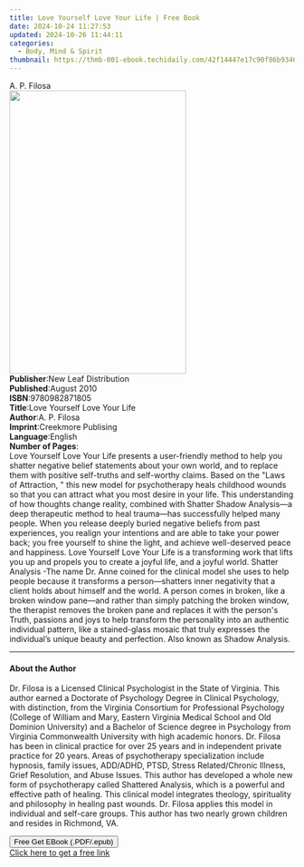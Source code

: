 ```yaml
---
title: Love Yourself Love Your Life | Free Book
date: 2024-10-24 11:27:53
updated: 2024-10-26 11:44:11
categories:
  - Body, Mind & Spirit
thumbnail: https://thmb-001-ebook.techidaily.com/42f14447e17c90f86b9346f1fb3669bb84fb75aa0dd7b91735e1400077bfa54a.jpg
---
```

<main id="book-container">
  <div class="flex flex-col">
    <div class="book-brief flex-1 py-6 px-4 sm:p-6 md:py-10 md:px-8">
      <!-- brief-->
      <div class="book-brief-main">A. P. Filosa</div>
    </div>
    <div
      class="book-meta-info flex-1 grid gap-4 col-start-1 col-end-3 row-start-1 sm:mb-6 sm:grid-cols-4 lg:gap-6 lg:col-start-2 lg:row-end-6 lg:row-span-6 lg:mb-0"
    >
      <div
        class="book-meta-info-left place-content-center mt-4 p-4 text-sm leading-6 col-start-2 col-span-2 dark:text-slate-400"
      >
        <img
          class="w-full h-500 object-cover rounded-lg sm:h-255 sm:col-span-2 lg:col-span-full"
          src="https://img-001-ebook.techidaily.com/9e230403c2099cbcc48450b434d4b3d36aab430173456a874577b3a8ae4debe1.jpg"
          alt=""
          width="312"
          height="500"
        />
      </div>
      <div
        class="book-meta-info-right mt-2 col-start-1 row-start-2 col-span-3 self-center"
      >
        <!-- meta data  -->
        <div class="flex flex-col px-4 md:px-8">
          <div class="flex-1">
            <strong>Publisher</strong>:<span class="px-2"
              >New Leaf Distribution</span
            >
          </div>
          <div class="flex-1">
            <strong>Published</strong>:<span class="px-2">August 2010</span>
          </div>
          <div class="flex-1">
            <strong>ISBN</strong>:<span class="px-2">9780982871805</span>
          </div>
          <div class="flex-1">
            <strong>Title</strong>:<span class="px-2"
              >Love Yourself Love Your Life</span
            >
          </div>
          <div class="flex-1">
            <strong>Author</strong>:<span class="px-2">A. P. Filosa</span>
          </div>
          <div class="flex-1">
            <strong>Imprint</strong>:<span class="px-2"
              >Creekmore Publising</span
            >
          </div>
          <div class="flex-1">
            <strong>Language</strong>:<span class="px-2">English</span>
          </div>
          <div class="flex-1">
            <strong>Number of Pages</strong>:<span class="px-2"></span>
          </div>
        </div>
      </div>
    </div>
    <div class="book-description flex-1 py-6 px-4 sm:p-6 md:py-10 md:px-8">
      <div class="book-description-main">
        <div accordion-content="" id="description">
          Love Yourself Love Your Life presents a user-friendly method to help
          you shatter negative belief statements about your own world, and to
          replace them with positive self-truths and self-worthy claims. Based
          on the "Laws of Attraction, " this new model for psychotherapy heals
          childhood wounds so that you can attract what you most desire in your
          life. This understanding of how thoughts change reality, combined with
          Shatter Shadow Analysis—a deep therapeutic method to heal trauma—has
          successfully helped many people. When you release deeply buried
          negative beliefs from past experiences, you realign your intentions
          and are able to take your power back; you free yourself to shine the
          light, and achieve well-deserved peace and happiness. Love Yourself
          Love Your Life is a transforming work that lifts you up and propels
          you to create a joyful life, and a joyful world. Shatter Analysis -The
          name Dr. Anne coined for the clinical model she uses to help people
          because it transforms a person—shatters inner negativity that a client
          holds about himself and the world. A person comes in broken, like a
          broken window pane—and rather than simply patching the broken window,
          the therapist removes the broken pane and replaces it with the
          person's Truth, passions and joys to help transform the personality
          into an authentic individual pattern, like a stained-glass mosaic that
          truly expresses the individual’s unique beauty and perfection. Also
          known as Shadow Analysis.
        </div>
        <div class="accordion-fader"></div>
      </div>
    </div>
    <div class="book-excerpts flex-1 py-6 px-4 sm:p-6 md:py-10 md:px-8">
      <!-- excerpts-->
      <div class="book-excerpts-main">
        <hr />
        <h4 class="placeholder placeholder-heading">
          <span>About the Author</span>
        </h4>
        <p>
          Dr. Filosa is a Licensed Clinical Psychologist in the State of
          Virginia. This author earned a Doctorate of Psychology Degree in
          Clinical Psychology, with distinction, from the Virginia Consortium
          for Professional Psychology (College of William and Mary, Eastern
          Virginia Medical School and Old Dominion University) and a Bachelor of
          Science degree in Psychology from Virginia Commonwealth University
          with high academic honors. Dr. Filosa has been in clinical practice
          for over 25 years and in independent private practice for 20 years.
          Areas of psychotherapy specialization include hypnosis, family issues,
          ADD/ADHD, PTSD, Stress Related/Chronic Illness, Grief Resolution, and
          Abuse Issues. This author has developed a whole new form of
          psychotherapy called Shattered Analysis, which is a powerful and
          effective path of healing. This clinical model integrates theology,
          spirituality and philosophy in healing past wounds. Dr. Filosa applies
          this model in individual and self-care groups. This author has two
          nearly grown children and resides in Richmond, VA.
        </p>
      </div>
    </div>
    <div
      class="book-about-author flex-1 py-6 px-4 sm:p-6 md:py-10 md:px-8"
    ></div>
    <div class="book-free-get flex-1 py-6 px-4 sm:p-6 md:py-10 md:px-8">
      <button
        id="btn-free-get"
        class="bg-blue-500 hover:bg-blue-700 text-white font-bold py-2 px-4 rounded"
      >
        Free Get EBook (.PDF/.epub)
      </button>
      <div id="countdown-display" class="px-2 text-lg mt-2"></div>
      <a
        id="free-link"
        class="hidden bg-blue-500 hover:bg-blue-700 text-white font-bold py-2 px-4 rounded"
        href="https://www.ebooks.com/en-us/book/209559426/love-yourself-love-your-life/a-p-filosa/"
        target="_blank"
        >Click here to get a free link</a
      >
    </div>
    <script>
      let countdownTime = 0;
      let countdownInterval = null;
      document
        .getElementById('btn-free-get')
        .addEventListener('click', startCountdown);
      function startCountdown() {
        countdownTime = new Date().getTime() + 60000 * 3;
        countdownInterval = setInterval(updateCountdown, 1000);
        document.getElementById('btn-free-get').disabled = true;
        document
          .getElementById('btn-free-get')
          .classList.add('bg-gray-500', 'cursor-not-allowed');
      }
      function updateCountdown() {
        let currentTime = new Date().getTime();
        let timeLeft = countdownTime - currentTime;
        let secondsLeft = Math.floor(timeLeft / 1000);
        document.getElementById('countdown-display').innerHTML =
          `Remaining time: ${secondsLeft} seconds.`;
        if (secondsLeft <= 0) {
          clearInterval(countdownInterval);
          document.getElementById('btn-free-get').classList.add('hidden');
          document.getElementById('free-link').classList.remove('hidden');
          document.getElementById('countdown-display').innerHTML = '';
        }
      }
    </script>
  </div>
</main>
